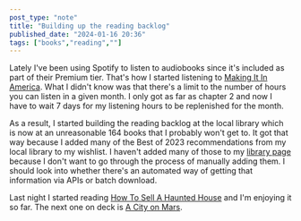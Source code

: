 ```yaml
---
post_type: "note" 
title: "Building up the reading backlog"
published_date: "2024-01-16 20:36"
tags: ["books","reading",""]
---
```


Lately I've been using Spotify to listen to audiobooks since it's included as part of their Premium tier. That's how I started listening to [Making It In America](/library/making-it-in-america). What I didn't know was that there's a limit to the number of hours you can listen in a given month. I only got as far as chapter 2 and now I have to wait 7 days for my listening hours to be replenished for the month. 

As a result, I started building the reading backlog at the local library which is now at an unreasonable 164 books that I probably won't get to. It got that way because I added many of the Best of 2023 recommendations from my local library to my wishlist. I haven't added many of those to my [library page](/library) because I don't want to go through the process of manually adding them. I should look into whether there's an automated way of getting that information via APIs or batch download.

Last night I started reading [How To Sell A Haunted House](/library/how-to-sell-a-haunted-house) and I'm enjoying it so far. The next one on deck is [A City on Mars](/library/a-city-on-mars).